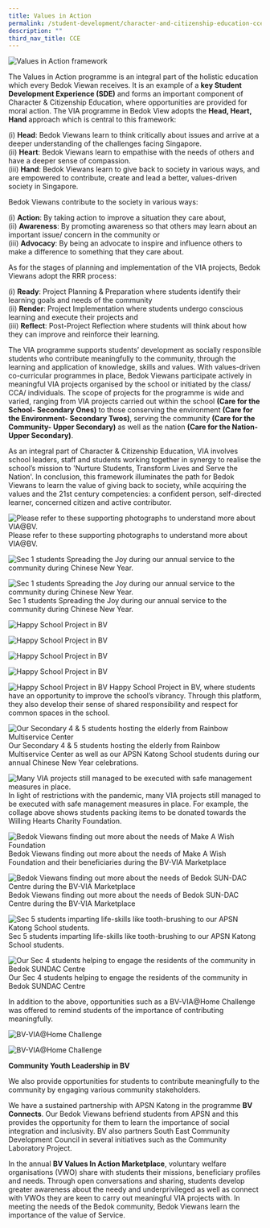 ```yaml
---
title: Values in Action
permalink: /student-development/character-and-citizenship-education-cce/values-in-action
description: ""
third_nav_title: CCE
---
```

![Values in Action framework](/images/Values%20in%20Action%20framework.jpg)

The Values in Action programme is an integral part of the holistic education which every Bedok Viewan receives. It is an example of a **key Student Development Experience (SDE)** and forms an important component of Character & Citizenship Education, where opportunities are provided for moral action. The VIA programme in Bedok View adopts the **Head, Heart, Hand** approach which is central to this framework: 

(i)	**Head**: Bedok Viewans learn to think critically about issues and arrive at a deeper understanding of the challenges facing Singapore. <br>
(ii)	**Heart**: Bedok Viewans learn to empathise with the needs of others and have a deeper sense of compassion. <br>
(iii)	**Hand**: Bedok Viewans learn to give back to society in various ways, and are empowered to contribute, create and lead a better, values-driven society in Singapore.

Bedok Viewans contribute to the society in various ways: 

(i)	**Action**: By taking action to improve a situation they care about, <br>
(ii)	**Awareness**: By promoting awareness so that others may learn about an important issue/ concern in the community or <br>
(iii)	**Advocacy**: By being an advocate to inspire and influence others to make a difference to something that they care about.

As for the stages of planning and implementation of the VIA projects, Bedok Viewans adopt the RRR process: 

(i)	**Ready**: Project Planning & Preparation where students identify their learning goals and needs of the community <br>
(ii)	**Render**: Project Implementation where students undergo conscious learning and execute their projects and <br>
(iii)	**Reflect**: Post-Project Reflection where students will think about how they can improve and reinforce their learning.

The VIA programme supports students’ development as socially responsible students who contribute meaningfully to the community, through the learning and application of knowledge, skills and values. With values-driven co-curricular programmes in place, Bedok Viewans participate actively in meaningful VIA projects organised by the school or initiated by the class/ CCA/ individuals. The scope of projects for the programme is wide and varied, ranging from VIA projects carried out within the school **(Care for the School- Secondary Ones)** to those conserving the environment **(Care for the Environment- Secondary Twos)**, serving the community **(Care for the Community- Upper Secondary)** as well as the nation **(Care for the Nation- Upper Secondary)**. 

As an integral part of Character & Citizenship Education, VIA involves school leaders, staff and students working together in synergy to realise the school’s mission to 'Nurture Students, Transform Lives and Serve the Nation'.  In conclusion, this framework illuminates the path for Bedok Viewans to learn the value of giving back to society, while acquiring the values and the 21st century competencies: a confident person, self-directed learner, concerned citizen and active contributor.

![Please refer to these supporting photographs to understand more about VIA@BV.](/images/please%20refer.png)
Please refer to these supporting photographs to understand more about VIA@BV.

![Sec 1 students Spreading the Joy during our annual service to the community during Chinese New Year.](/images/Sec%201%20students.png)

![Sec 1 students Spreading the Joy during our annual service to the community during Chinese New Year.](/images/Sec%201%20students%202.png)
Sec 1 students Spreading the Joy during our annual service to the community during Chinese New Year.

![Happy School Project in BV](/images/Happy%20School%20Project.png)

![Happy School Project in BV](/images/Happy%20School%20Project2.png)

![Happy School Project in BV](/images/Happy%20School%20Project3.png)

![Happy School Project in BV](/images/Happy%20School%20Project4.jpg)

![Happy School Project in BV](/images/Happy%20School%20Project5.jpg)
Happy School Project in BV, where students have an opportunity to improve the school’s vibrancy. Through this platform, they also develop their sense of shared responsibility and respect for common spaces in the school.


![Our Secondary 4 & 5 students hosting the elderly from Rainbow Multiservice Center](/images/our%20sec%204%20&%205.png)
Our Secondary 4 & 5 students hosting the elderly from Rainbow Multiservice Center as well as our APSN Katong School students during our annual Chinese New Year celebrations.

![Many VIA projects still managed to be executed with safe management measures in place.](/images/In%20light%20of%20restrictions.png)
In light of restrictions with the pandemic, many VIA projects still managed to be executed with safe management measures in place. For example, the collage above shows students packing items to be donated towards the Willing Hearts Charity Foundation.

![Bedok Viewans finding out more about the needs of Make A Wish Foundation](/images/Bedok%20Viewans%20finding%20out.jpg)
Bedok Viewans finding out more about the needs of Make A Wish Foundation and their beneficiaries during the BV-VIA Marketplace


![Bedok Viewans finding out more about the needs of Bedok SUN-DAC Centre during the BV-VIA Marketplace](/images/Bedok%20Viewans%20finding%20out2.jpg)
Bedok Viewans finding out more about the needs of Bedok SUN-DAC Centre during the BV-VIA Marketplace

![Sec 5 students imparting life-skills like tooth-brushing to our APSN Katong School students.](/images/sec%205%20students%20imparting%20skills.png)
Sec 5 students imparting life-skills like tooth-brushing to our APSN Katong School students.

![Our Sec 4 students helping to engage the residents of the community in Bedok SUNDAC Centre](/images/Our%20Sec%204%20students.jpg)
Our Sec 4 students helping to engage the residents of the community in Bedok SUNDAC Centre

In addition to the above, opportunities such as a BV-VIA@Home Challenge was offered to remind students of the importance of contributing meaningfully.

![BV-VIA@Home Challenge](/images/BV-VIA@Home%20Challenge.png)

![BV-VIA@Home Challenge](/images/BV-VIA@Home%20Challenge2.png)

**Community Youth Leadership in BV**

We also provide opportunities for students to contribute meaningfully to the community by engaging various community stakeholders.

We have a sustained partnership with APSN Katong in the programme **BV Connects**. Our Bedok Viewans befriend students from APSN and this provides the opportunity for them to learn the importance of social integration and inclusivity. BV also partners South East Community Development Council in several initiatives such as the Community Laboratory Project.

In the annual **BV Values In Action Marketplace**, voluntary welfare organisations (VWO) share with students their missions, beneficiary profiles and needs. Through open conversations and sharing, students develop greater awareness about the needy and underprivileged as well as connect with VWOs they are keen to carry out meaningful VIA projects with. In meeting the needs of the Bedok community, Bedok Viewans learn the importance of the value of Service.

